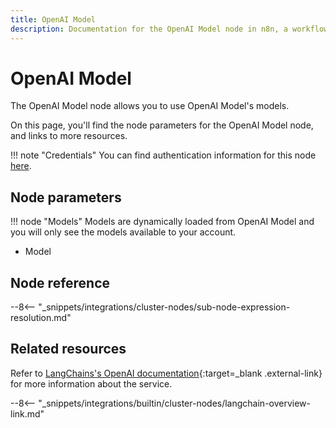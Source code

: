 ```yaml
---
title: OpenAI Model
description: Documentation for the OpenAI Model node in n8n, a workflow automation platform. Includes details of operations and configuration, and links to examples and credentials information.
---
```


# OpenAI Model

The OpenAI Model node allows you to use OpenAI Model's models.

On this page, you'll find the node parameters for the OpenAI Model node, and links to more resources.

!!! note "Credentials"
    You can find authentication information for this node [here](/integrations/builtin/credentials/openai/).

<!--
!!! note "Examples and templates"
	For usage examples and templates to help you get started, refer to n8n's [LangChain integrations](https://n8n.io/integrations/langchain/){:target=_blank .external-link} page.
-->
	
## Node parameters

!!! node "Models"
	Models are dynamically loaded from OpenAI Model and you will only see the models available to your account.

* Model

## Node reference

--8<-- "_snippets/integrations/cluster-nodes/sub-node-expression-resolution.md"

## Related resources

<!--
View [example workflows and related content](https://n8n.io/integrations/langchain/){:target=_blank .external-link} on n8n's website.
-->

Refer to [LangChains's OpenAI documentation](https://js.langchain.com/docs/modules/model_io/models/llms/integrations/openai){:target=_blank .external-link} for more information about the service.

--8<-- "_snippets/integrations/builtin/cluster-nodes/langchain-overview-link.md"
